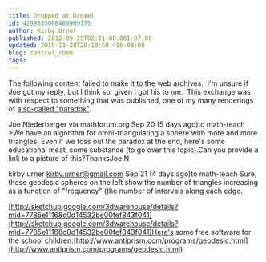 ```yaml
---
title: Dropped at Drexel
id: 4299835008489909175
author: Kirby Urner
published: 2012-09-25T02:21:00.001-07:00
updated: 2015-11-28T20:10:50.416-08:00
blog: control_room
tags: 
---
```


The following content failed to make it to the web archives.  I'm unsure if Joe got my reply, but I think so, given I got his to me.  This exchange was with respect to something that was published, one of my many renderings of [a so-called "paradox"](http://mathforum.org/kb/thread.jspa?threadID=2402429&messageID=7892897).

Joe Niederberger via mathforum.org  Sep 20 (5 days ago)to math-teach >We have an algorithm for omni-triangulating a sphere with more and more triangles. Even if we toss out the paradox at the end, here's some educational meat, some substance (to go over this topic).Can you provide a link to a picture of this?ThanksJoe N

kirby urner kirby.urner@gmail.com Sep 21 (4 days ago)to math-teach Sure, these geodesic spheres on the left show the number of triangles increasing as a function of "frequency" (the number of intervals along each edge.

[http://sketchup.google.com/3dwarehouse/details?mid=7785e11168c0d14532be00fef843f041](http://sketchup.google.com/3dwarehouse/details?mid=7785e11168c0d14532be00fef843f041)Here's some free software for the school children:[http://www.antiprism.com/programs/geodesic.html](http://www.antiprism.com/programs/geodesic.html)
